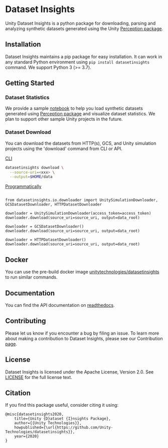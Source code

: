 # Dataset Insights

Unity Dataset Insights is a python package for downloading, parsing and analyzing synthetic datasets generated using the Unity [Perception package](https://github.com/Unity-Technologies/com.unity.perception).

## Installation

Dataset Insights maintains a pip package for easy installation. It can work in any standard Python environment using `pip install datasetinsights` command. We support Python 3 (>= 3.7).

## Getting Started

### Dataset Statistics

We provide a sample [notebook](notebooks/Perception_Statistics.ipynb) to help you load synthetic datasets generated using [Perception package](https://github.com/Unity-Technologies/com.unity.perception) and visualize dataset statistics. We plan to support other sample Unity projects in the future.

### Dataset Download

You can download the datasets from HTTP(s), GCS, and Unity simulation projects using the 'download' command from CLI or API.

[CLI](https://datasetinsights.readthedocs.io/en/latest/datasetinsights.commands.html#datasetinsights-commands-download)

```bash
datasetinsights download \
  --source-uri=<xxx> \
  --output=$HOME/data
```
[Programmatically](https://datasetinsights.readthedocs.io/en/latest/datasetinsights.io.downloader.html#module-datasetinsights.io.downloader.gcs_downloader)

```python3

from datasetinsights.io.downloader import UnitySimulationDownloader,
GCSDatasetDownloader, HTTPDatasetDownloader

downloader = UnitySimulationDownloader(access_token=access_token)
downloader.download(source_uri=source_uri, output=data_root)

downloader = GCSDatasetDownloader()
downloader.download(source_uri=source_uri, output=data_root)

downloader = HTTPDatasetDownloader()
downloader.download(source_uri=source_uri, output=data_root)

```

## Docker

You can use the pre-build docker image [unitytechnologies/datasetinsights](https://hub.docker.com/r/unitytechnologies/datasetinsights) to run similar commands.

## Documentation

You can find the API documentation on [readthedocs](https://datasetinsights.readthedocs.io/en/latest/).

## Contributing

Please let us know if you encounter a bug by filing an issue. To learn more about making a contribution to Dataset Insights, please see our Contribution [page](CONTRIBUTING.md).

## License

Dataset Insights is licensed under the Apache License, Version 2.0. See [LICENSE](LICENCE) for the full license text.

## Citation
If you find this package useful, consider citing it using:
```
@misc{datasetinsights2020,
    title={Unity {D}ataset {I}nsights Package},
    author={{Unity Technologies}},
    howpublished={\url{https://github.com/Unity-Technologies/datasetinsights}},
    year={2020}
}
```
